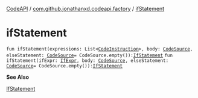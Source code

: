 [CodeAPI](../index.md) / [com.github.jonathanxd.codeapi.factory](index.md) / [ifStatement](.)

# ifStatement

`fun ifStatement(expressions: List<`[`CodeInstruction`](../com.github.jonathanxd.codeapi/-code-instruction.md)`>, body: `[`CodeSource`](../com.github.jonathanxd.codeapi/-code-source/index.md)`, elseStatement: `[`CodeSource`](../com.github.jonathanxd.codeapi/-code-source/index.md)` = CodeSource.empty()): `[`IfStatement`](../com.github.jonathanxd.codeapi.base/-if-statement/index.md)
`fun ifStatement(ifExpr: `[`IfExpr`](../com.github.jonathanxd.codeapi.base/-if-expr/index.md)`, body: `[`CodeSource`](../com.github.jonathanxd.codeapi/-code-source/index.md)`, elseStatement: `[`CodeSource`](../com.github.jonathanxd.codeapi/-code-source/index.md)` = CodeSource.empty()): `[`IfStatement`](../com.github.jonathanxd.codeapi.base/-if-statement/index.md)

**See Also**

[IfStatement](../com.github.jonathanxd.codeapi.base/-if-statement/index.md)

